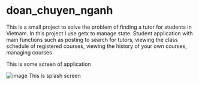 # doan_chuyen_nganh

This is a small project to solve the problem of finding a tutor for students in Vietnam. In this project I use getx to manage state. Student application with main functions such as posting to search for tutors, viewing the class schedule of registered courses, viewing the history of your own courses, managing courses

This is some screen of application

![image](https://user-images.githubusercontent.com/88758271/202724415-3c3329f4-8778-486a-b293-0e8cc4ace731.png)
This is splash screen
